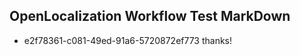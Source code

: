 ## OpenLocalization Workflow Test MarkDown
* e2f78361-c081-49ed-91a6-5720872ef773 thanks!

<!--HONumber=Jul16_HO2-->


